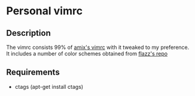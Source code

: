 # Personal vimrc
## Description
The vimrc consists 99% of [amix's vimrc](https://github.com/amix/vimrc) with it tweaked to my preference.<br> It includes a number of color schemes obtained from [flazz's repo](https://github.com/flazz/vim-colorschemes)
<br>
## Requirements
- ctags (apt-get install ctags)
